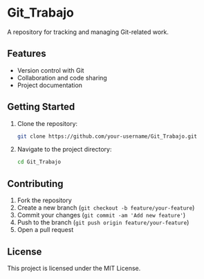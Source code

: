 # Git_Trabajo

A repository for tracking and managing Git-related work.

## Features

- Version control with Git
- Collaboration and code sharing
- Project documentation

## Getting Started

1. Clone the repository:
    ```bash
    git clone https://github.com/your-username/Git_Trabajo.git
    ```
2. Navigate to the project directory:
    ```bash
    cd Git_Trabajo
    ```

## Contributing

1. Fork the repository
2. Create a new branch (`git checkout -b feature/your-feature`)
3. Commit your changes (`git commit -am 'Add new feature'`)
4. Push to the branch (`git push origin feature/your-feature`)
5. Open a pull request

## License

This project is licensed under the MIT License.